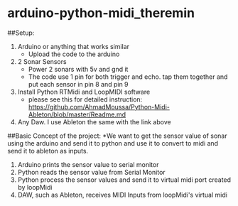 # arduino-python-midi_theremin

##Setup:
1. Arduino or anything that works similar
    - Upload the code to the arduino
2. 2 Sonar Sensors
    - Power 2 sonars with 5v and gnd it
    - The code use 1 pin for both trigger and echo. tap them together and put each sensor in pin 8 and pin 9
3. Install Python RTMidi and LoopMIDI software
    - please see this for detailed instruction: https://github.com/AhmadMoussa/Python-Midi-Ableton/blob/master/Readme.md
4. Any Daw. I use Ableton the same with the link above

##Basic Concept of the project:
*We want to get the sensor value of sonar using the arduino and send it to python and use it to convert to midi and send it to ableton as inputs.
1. Arduino prints the sensor value to serial monitor
2. Python reads the sensor value from Serial Monitor
3. Python process the sensor values and send it to virtual midi port created by loopMidi
4. DAW, such as Ableton, receives MIDI Inputs from loopMidi's virtual midi
